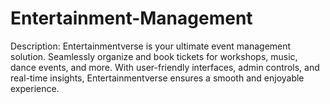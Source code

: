 # Entertainment-Management
Description: Entertainmentverse is your ultimate event management solution. Seamlessly organize and book tickets for workshops, music, dance events, and more. With user-friendly interfaces, admin controls, and real-time insights, Entertainmentverse ensures a smooth and enjoyable experience.
